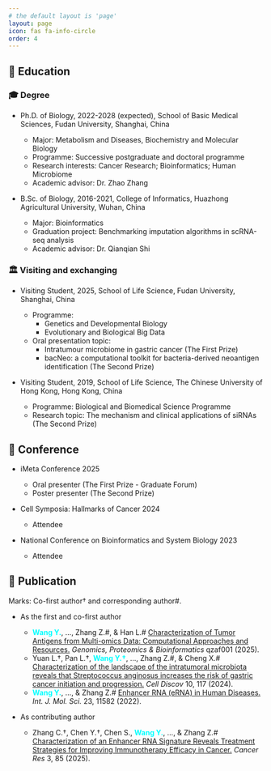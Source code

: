 ```yaml
---
# the default layout is 'page'
layout: page
icon: fas fa-info-circle
order: 4
---
```


## 📖 Education

### 🎓 Degree

- Ph.D. of Biology, 2022-2028 (expected), School of Basic Medical Sciences, Fudan University, Shanghai, China

  - Major: Metabolism and Diseases, Biochemistry and Molecular Biology
  - Programme: Successive postgraduate and doctoral programme
  - Research interests: Cancer Research; Bioinformatics; Human Microbiome
  - Academic advisor: Dr. Zhao Zhang

- B.Sc. of Biology, 2016-2021, College of Informatics, Huazhong Agricultural University, Wuhan, China

  - Major: Bioinformatics
  - Graduation project: Benchmarking imputation algorithms in scRNA-seq analysis
  - Academic advisor: Dr. Qianqian Shi
 
### 🏛️ Visiting and exchanging

- Visiting Student, 2025, School of Life Science, Fudan University, Shanghai, China

  - Programme:
    - Genetics and Developmental Biology
    - Evolutionary and Biological Big Data
  - Oral presentation topic:
    - Intratumour microbiome in gastric cancer (The First Prize)
    - bacNeo: a computational toolkit for bacteria-derived neoantigen identification (The Second Prize)

- Visiting Student, 2019, School of Life Science, The Chinese University of Hong Kong, Hong Kong, China

  - Programme: Biological and Biomedical Science Programme
  - Research topic: The mechanism and clinical applications of siRNAs (The Second Prize)

## 💼 Conference

- iMeta Conference 2025
  - Oral presenter (The First Prize - Graduate Forum)
  - Poster presenter (The Second Prize)
 
- Cell Symposia: Hallmarks of Cancer 2024
  - Attendee

- National Conference on Bioinformatics and System Biology 2023
  - Attendee
  
## 📑 Publication

Marks: Co-first author† and corresponding author#.

- As the first and co-first author
  - <span style="color:cyan">**Wang Y.**</span>, ..., Zhang Z.#, & Han L.# [Characterization of Tumor Antigens from Multi-omics Data: Computational Approaches and Resources.](https://doi.org/10.1093/gpbjnl/qzaf001) *Genomics, Proteomics & Bioinformatics* qzaf001 (2025).
  - Yuan L.†, Pan L.†, <span style="color:cyan">**Wang Y.†**</span>, ..., Zhang Z.#, & Cheng X.# [Characterization of the landscape of the intratumoral microbiota reveals that Streptococcus anginosus increases the risk of gastric cancer initiation and progression.](https://doi.org/10.1038/s41421-024-00746-0) *Cell Discov* 10, 117 (2024).
  - <span style="color:cyan">**Wang Y.**</span>, ..., & Zhang Z.# [Enhancer RNA (eRNA) in Human Diseases.](https://doi.org/10.3390/ijms231911582) *Int. J. Mol. Sci.* 23, 11582 (2022).

- As contributing author
  - Zhang C.†, Chen Y.†, Chen S., <span style="color:cyan">**Wang Y.**</span>, ..., & Zhang Z.# [Characterization of an Enhancer RNA Signature Reveals Treatment Strategies for Improving Immunotherapy Efficacy in Cancer.](https://doi.org/10.1158/0008-5472.CAN-24-2289) *Cancer Res* 3, 85 (2025).
